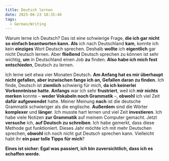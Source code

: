 ```yaml
---
title: Deutsch lernen
date: 2025-06-23 18:35:46
tags:
  - German/Writing
---
```


Warum lerne ich Deutsch? Das ist eine schwierige Frage, **die ich gar nicht so einfach beantworten kann.** **Als** ich nach Deutschland **kam**, konnte ich kein **einziges** Wort Deutsch sprechen. Deshalb **wollte** ich **eigentlich** gar nicht Deutsch lernen. Aber **fließend** Deutsch sprechen zu können ist sehr wichtig, **um** in Deutschland einen Job **zu** finden. **Also habe ich mich fest entschieden**, Deutsch zu lernen.

Ich lerne seit etwa vier Monaten Deutsch. **Am Anfang hat es mir überhaupt nicht gefallen, aber inzwischen fange ich an, Gefallen daran zu finden.** Ich finde, Deutsch ist **ziemlich** schwierig für mich, **da ich keinerlei Vorkenntnisse hatte**. **Anfangs** war ich sehr **frustriert**, weil ich **mir nichts merken** konnte – **weder Vokabeln noch Grammatik** –, **obwohl** ich viel Zeit **dafür aufgewendet** hatte. Meiner Meinung **nach** ist die deutsche Grammatik schwieriger als die englische. **Außerdem** sind die Wörter **komplexer** und **länger**. Ich musste hart lernen und viel Zeit **investieren**. Ich habe viele Notizen **zur Grammatik** auf meinem Computer gemacht. Jetzt **versuche** ich, **auf Deutsch zu schreiben**. Ich habe gemerkt, dass diese Methode gut funktioniert. Dieses Jahr möchte ich mit mehr Deutschen sprechen, **obwohl** ich noch nicht gut Deutsch sprechen kann. Vielleicht habt ihr **ein paar tolle Tipps für mich**?

**Eines ist sicher: Egal was passiert, ich bin zuversichtlich, dass ich es schaffen werde.**
